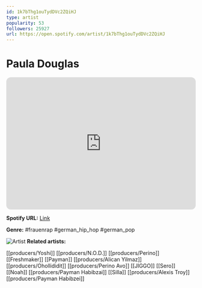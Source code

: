 ```yaml
---
id: 1k7bThg1ouTydDVc2ZQiHJ
type: artist
popularity: 53
followers: 25927
url: https://open.spotify.com/artist/1k7bThg1ouTydDVc2ZQiHJ
---
```

# Paula Douglas

<iframe style="border-radius:12px" src="https://open.spotify.com/embed/artist/1k7bThg1ouTydDVc2ZQiHJ" width="100%" height="352" frameBorder="0" allowfullscreen="" allow="autoplay; clipboard-write; encrypted-media; fullscreen; picture-in-picture" loading="lazy"></iframe>

**Spotify URL:** [Link](https://open.spotify.com/artist/1k7bThg1ouTydDVc2ZQiHJ)

**Genre:**  #frauenrap #german_hip_hop #german_pop

![Artist](https://i.scdn.co/image/ab6761610000e5eb8547ae4abfc1b6d82008b2b4)
**Related artists:**

[[producers/Yoshi]]
[[producers/N.O.D.]]
[[producers/Perino]]
[[Freshmaker]]
[[Payman]]
[[producers/Alican Yilmaz]]
[[producers/Ohollididit]]
[[producers/Perino Avo]]
[[JIGGO]]
[[Sero]]
[[Noah]]
[[producers/Payman Habibzai]]
[[Silla]]
[[producers/Alexis Troy]]
[[producers/Payman Habibzei]]
